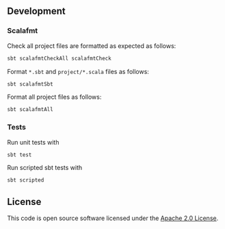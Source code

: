 ## Development

### Scalafmt

Check all project files are formatted as expected as follows:

```bash
sbt scalafmtCheckAll scalafmtCheck
```

Format `*.sbt` and `project/*.scala` files as follows:

```bash
sbt scalafmtSbt
```

Format all project files as follows:

```bash
sbt scalafmtAll
```

### Tests

Run unit tests with
```bash
sbt test
```

Run scripted sbt tests with
```bash
sbt scripted
```

## License

This code is open source software licensed under the [Apache 2.0 License]("http://www.apache.org/licenses/LICENSE-2.0.html").
